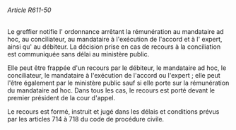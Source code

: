 ###### Article R611-50

Le greffier notifie l' ordonnance arrêtant la rémunération au mandataire ad hoc, au conciliateur, au mandataire à l'exécution de l'accord et à l' expert, ainsi qu' au débiteur. La décision prise en cas de recours à la conciliation est communiquée sans délai au ministère public.

Elle peut être frappée d'un recours par le débiteur, le mandataire ad hoc, le conciliateur, le mandataire à l'exécution de l'accord ou l'expert ; elle peut l'être également par le ministère public sauf si elle porte sur la rémunération du mandataire ad hoc. Dans tous les cas, le recours est porté devant le premier président de la cour d'appel.

Le recours est formé, instruit et jugé dans les délais et conditions prévus par les articles 714 à 718 du code de procédure civile.

